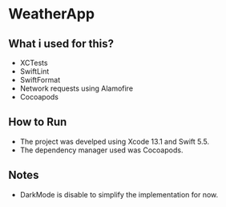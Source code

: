 # WeatherApp

## What i used for this?
- XCTests
- SwiftLint
- SwiftFormat
- Network requests using Alamofire
- Cocoapods

## How to Run
- The project was develped using Xcode 13.1 and Swift 5.5.
- The dependency manager used was Cocoapods.

## Notes
- DarkMode is disable to simplify the implementation for now.
